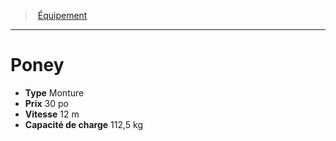 ﻿---
!Equipment
Type: Monture
Price: 30 po
WeightCapacity: 112,5 kg
Speed: 12 m
Id: equipment_hd.md#poney
ParentLink: equipment_hd.md#Équipement
Name: Poney
ParentName: Équipement
NameLevel: 1
---
> [Équipement](hd_equipment.md)

---

# Poney

- **Type** Monture
- **Prix** 30 po
- **Vitesse** 12 m
- **Capacité de charge** 112,5 kg

